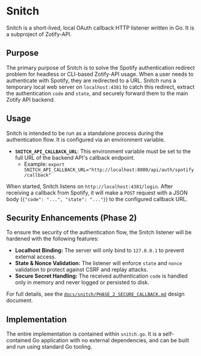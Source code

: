 # Snitch

Snitch is a short-lived, local OAuth callback HTTP listener written in Go. It is a subproject of Zotify-API.

## Purpose

The primary purpose of Snitch is to solve the Spotify authentication redirect problem for headless or CLI-based Zotify-API usage. When a user needs to authenticate with Spotify, they are redirected to a URL. Snitch runs a temporary local web server on `localhost:4381` to catch this redirect, extract the authentication `code` and `state`, and securely forward them to the main Zotify API backend.

## Usage

Snitch is intended to be run as a standalone process during the authentication flow. It is configured via an environment variable.

-   **`SNITCH_API_CALLBACK_URL`**: This environment variable must be set to the full URL of the backend API's callback endpoint.
    -   Example: `export SNITCH_API_CALLBACK_URL="http://localhost:8000/api/auth/spotify/callback"`

When started, Snitch listens on `http://localhost:4381/login`. After receiving a callback from Spotify, it will make a `POST` request with a JSON body (`{"code": "...", "state": "..."}`) to the configured callback URL.

## Security Enhancements (Phase 2)

To ensure the security of the authentication flow, the Snitch listener will be hardened with the following features:
- **Localhost Binding:** The server will only bind to `127.0.0.1` to prevent external access.
- **State & Nonce Validation:** The listener will enforce `state` and `nonce` validation to protect against CSRF and replay attacks.
- **Secure Secret Handling:** The received authentication `code` is handled only in memory and never logged or persisted to disk.

For full details, see the [`docs/snitch/PHASE_2_SECURE_CALLBACK.md`](./docs/PHASE_2_SECURE_CALLBACK.md) design document.

## Implementation

The entire implementation is contained within `snitch.go`. It is a self-contained Go application with no external dependencies, and can be built and run using standard Go tooling.
